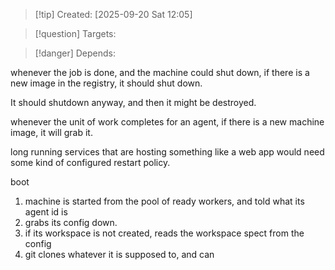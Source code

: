 
>[!tip] Created: [2025-09-20 Sat 12:05]

>[!question] Targets: 

>[!danger] Depends: 

whenever the job is done, and the machine could shut down, if there is a new image in the registry, it should shut down.

It should shutdown anyway, and then it might be destroyed.

whenever the unit of work completes for an agent, if there is a new machine image, it will grab it.

long running services that are hosting something like a web app would need some kind of configured restart policy.

boot
1. machine is started from the pool of ready workers, and told what its agent id is
2. grabs its config down.
3. if its workspace is not created, reads the workspace spect from the config
4. git clones whatever it is supposed to, and can 